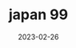 ---
weight: 99
images: 
- /images/Japan/DSCF9687-2.jpg
title: japan 99
date: 2023-02-26
tags:
- japan
---